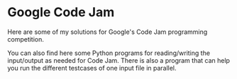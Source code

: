Google Code Jam
==================

Here are some of my solutions for Google's Code Jam programming competition.

You can also find here some Python programs for reading/writing the input/output as needed for Code Jam.
There is also a program that can help you run the different testcases of one input file in parallel.